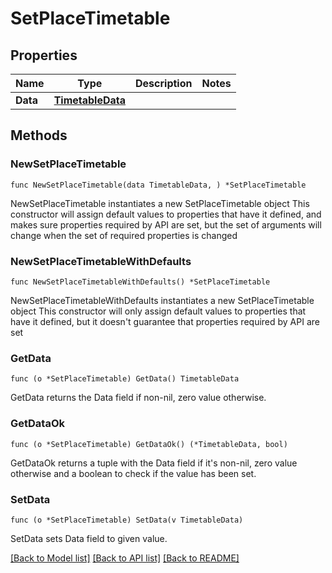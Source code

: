 # SetPlaceTimetable

## Properties

Name | Type | Description | Notes
------------ | ------------- | ------------- | -------------
**Data** | [**TimetableData**](TimetableData.md) |  | 

## Methods

### NewSetPlaceTimetable

`func NewSetPlaceTimetable(data TimetableData, ) *SetPlaceTimetable`

NewSetPlaceTimetable instantiates a new SetPlaceTimetable object
This constructor will assign default values to properties that have it defined,
and makes sure properties required by API are set, but the set of arguments
will change when the set of required properties is changed

### NewSetPlaceTimetableWithDefaults

`func NewSetPlaceTimetableWithDefaults() *SetPlaceTimetable`

NewSetPlaceTimetableWithDefaults instantiates a new SetPlaceTimetable object
This constructor will only assign default values to properties that have it defined,
but it doesn't guarantee that properties required by API are set

### GetData

`func (o *SetPlaceTimetable) GetData() TimetableData`

GetData returns the Data field if non-nil, zero value otherwise.

### GetDataOk

`func (o *SetPlaceTimetable) GetDataOk() (*TimetableData, bool)`

GetDataOk returns a tuple with the Data field if it's non-nil, zero value otherwise
and a boolean to check if the value has been set.

### SetData

`func (o *SetPlaceTimetable) SetData(v TimetableData)`

SetData sets Data field to given value.



[[Back to Model list]](../README.md#documentation-for-models) [[Back to API list]](../README.md#documentation-for-api-endpoints) [[Back to README]](../README.md)


